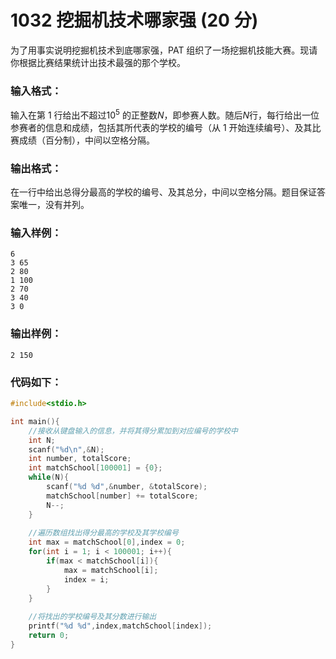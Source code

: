 # 1032 挖掘机技术哪家强 (20 分)
为了用事实说明挖掘机技术到底哪家强，PAT 组织了一场挖掘机技能大赛。现请你根据比赛结果统计出技术最强的那个学校。
### 输入格式：
输入在第 1 行给出不超过$10^5$ 的正整数$N$，即参赛人数。随后$N$行，每行给出一位参赛者的信息和成绩，包括其所代表的学校的编号（从 1 开始连续编号）、及其比赛成绩（百分制），中间以空格分隔。
### 输出格式：
在一行中给出总得分最高的学校的编号、及其总分，中间以空格分隔。题目保证答案唯一，没有并列。
### 输入样例：
```
6
3 65
2 80
1 100
2 70
3 40
3 0
```
### 输出样例：
```
2 150
```
### 代码如下：
```c
#include<stdio.h>

int main(){
    //接收从键盘输入的信息，并将其得分累加到对应编号的学校中 
    int N;
    scanf("%d\n",&N);
    int number, totalScore;
    int matchSchool[100001] = {0};
    while(N){
        scanf("%d %d",&number, &totalScore);
        matchSchool[number] += totalScore;
        N--;
    }
    
    //遍历数组找出得分最高的学校及其学校编号 
    int max = matchSchool[0],index = 0;
    for(int i = 1; i < 100001; i++){
        if(max < matchSchool[i]){
            max = matchSchool[i];
            index = i;
        }
    }
    
    //将找出的学校编号及其分数进行输出 
    printf("%d %d",index,matchSchool[index]);
    return 0;
} 
```